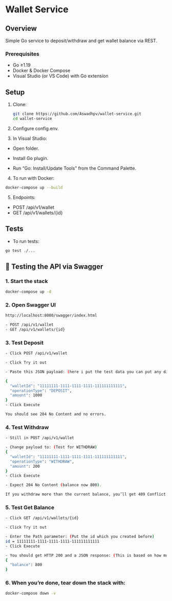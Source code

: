 ﻿# Wallet Service

## Overview

Simple Go service to deposit/withdraw and get wallet balance via REST.

### Prerequisites

- Go ≥1.19
- Docker & Docker Compose
- Visual Studio (or VS Code) with Go extension

## Setup

1. Clone:
   ```bash
   git clone https://github.com/Aswadhpv/wallet-service.git
   cd wallet-service

2. Configure config.env.

3. In Visual Studio:

  - Open folder.

  - Install Go plugin.

  - Run “Go: Install/Update Tools” from the Command Palette.

4. To run with Docker:
  ```bash
  docker-compose up --build
  ```
5. Endpoints:
  - POST /api/v1/wallet
  - GET /api/v1/wallets/{id}

## Tests
  - To run tests:
  ```bash
  go test ./...
  ```
## 🧪 Testing the API via Swagger

### 1. Start the stack

```bash
docker-compose up -d
```
### 2. Open Swagger UI

```bash
http://localhost:8080/swagger/index.html
```

```bash
- POST /api/v1/wallet
- GET /api/v1/wallets/{id}
```
### 3. Test Deposit

```bash
- Click POST /api/v1/wallet

- Click Try it out

- Paste this JSON payload: (here i put the test data you can put any different data of your choice for walletId and amount. for operationType choose DEPOSIT or WITHDRAW. Here is Test for DEPOSIT and i have given test for WITHDRAW)

{
  "walletId": "11111111-1111-1111-1111-111111111111",
  "operationType": "DEPOSIT",
  "amount": 1000
}
- Click Execute

You should see 204 No Content and no errors.
```
### 4. Test Withdraw

```bash
- Still in POST /api/v1/wallet

- Change payload to: (Test for WITHDRAW)
{
  "walletId": "11111111-1111-1111-1111-111111111111",
  "operationType": "WITHDRAW",
  "amount": 200
}
- Click Execute

- Expect 204 No Content (balance now 800).

If you withdraw more than the current balance, you’ll get 409 Conflict with insufficient funds.
```

### 5. Test Get Balance

```bash
- Click GET /api/v1/wallets/{id}

- Click Try it out

- Enter the Path parameter: (Put the id which you created before)
id = 11111111-1111-1111-1111-111111111111
- Click Execute

- You should get HTTP 200 and a JSON response: (This is based on how much money left after DEPOSIT or WITHDRAW)
{
  "balance": 800
}
```
### 6. When you’re done, tear down the stack with:
```bash
docker-compose down -v
```